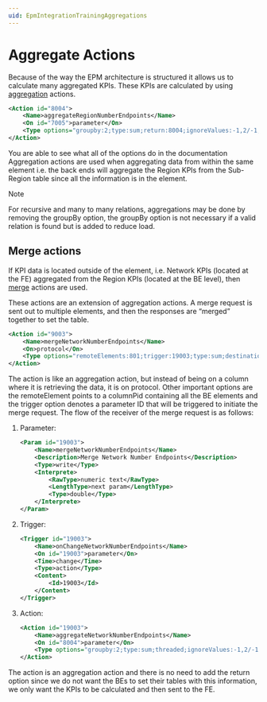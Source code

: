 ```yaml
---
uid: EpmIntegrationTrainingAggregations
---
```


# Aggregate Actions

Because of the way the EPM architecture is structured it allows us to calculate many aggregated KPIs. These KPIs are calculated by using [aggregation](xref:LogicActionAggregate) actions.

```xml
<Action id="8004">
    <Name>aggregateRegionNumberEndpoints</Name>
    <On id="7005">parameter</On>
    <Type options="groupby:2;type:sum;return:8004;ignoreValues:-1,2/-1;threaded;avoidZeroInResult;defaultValue:8004,-1">aggregate</Type>
</Action>
```

You are able to see what all of the options do in the documentation
Aggregation actions are used when aggregating data from within the same element i.e. the back ends will aggregate the Region KPIs from the Sub-Region table since all the information is in the element.

> [!NOTE]
> For recursive and many to many relations, aggregations may be done by removing the groupBy option, the groupBy option is not necessary  if a valid relation is found but is added to reduce load.

## Merge actions

If KPI data is located outside of the element, i.e. Network KPIs (located at the FE) aggregated from the Region KPIs (located at the BE level), then [merge](xref:LogicActionMerge) actions are used.

These actions are an extension of aggregation actions. A merge request is sent out to multiple elements, and then the responses are “merged” together to set the table.

```xml
<Action id="9003">
    <Name>mergeNetworkNumberEndpoints</Name>
    <On>protocol</On>
    <Type options="remoteElements:801;trigger:19003;type:sum;destination:9003;mergeResult;limitresult:9001;defaultValue:9003,-1">merge</Type>
</Action>
```

The action is like an aggregation action, but instead of being on a column where it is retrieving the data, it is on protocol. Other important options are the remoteElement points to a columnPid containing all the BE elements and the trigger option denotes a parameter ID that will be triggered to initiate the merge request. The flow of the receiver of the merge request is as follows:

1. Parameter:

   ```xml
   <Param id="19003">
       <Name>mergeNetworkNumberEndpoints</Name>
       <Description>Merge Network Number Endpoints</Description>
       <Type>write</Type>
       <Interprete>
           <RawType>numeric text</RawType>
           <LengthType>next param</LengthType>
           <Type>double</Type>
       </Interprete>
   </Param>
   ```

1. Trigger:

   ```xml
   <Trigger id="19003">
       <Name>onChangeNetworkNumberEndpoints</Name>
       <On id="19003">parameter</On>
       <Time>change</Time>
       <Type>action</Type>
       <Content>
           <Id>19003</Id>
       </Content>
   </Trigger>
   ```

1. Action:

   ```xml
   <Action id="19003">
       <Name>aggregateNetworkNumberEndpoints</Name>
       <On id="8004">parameter</On>
       <Type options="groupby:2;type:sum;threaded;ignoreValues:-1,2/-1">aggregate</Type>
   </Action>
   ```

The action is an aggregation action and there is no need to add the return option since we do not want the BEs to set their tables with this information, we only want the KPIs to be calculated and then sent to the FE.
